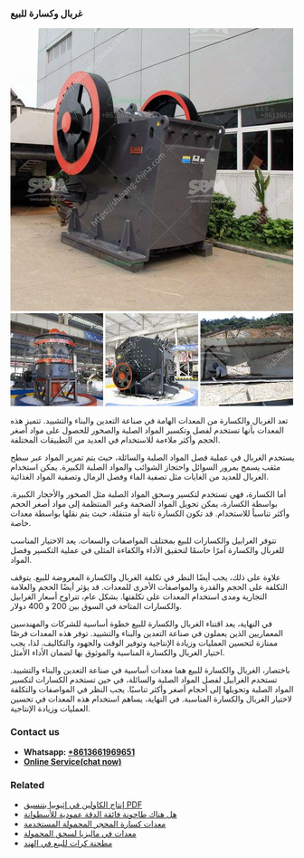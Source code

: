 <h3>غربال وكسارة للبيع</h3><img src='1701852543.jpg' alt=''><p>تعد الغربال والكسارة من المعدات الهامة في صناعة التعدين والبناء والتشييد. تتميز هذه المعدات بأنها تستخدم لفصل وتكسير المواد الصلبة والصخور للحصول على مواد أصغر الحجم وأكثر ملاءمة للاستخدام في العديد من التطبيقات المختلفة.</p><p>يستخدم الغربال في عملية فصل المواد الصلبة والسائلة، حيث يتم تمرير المواد عبر سطح مثقب يسمح بمرور السوائل واحتجاز الشوائب والمواد الصلبة الكبيرة. يمكن استخدام الغربال للعديد من الغايات مثل تصفية الماء وفصل الرمال وتصفية المواد الغذائية.</p><p>أما الكسارة، فهي تستخدم لتكسير وسحق المواد الصلبة مثل الصخور والأحجار الكبيرة. بواسطة الكسارة، يمكن تحويل المواد الضخمة وغير المنتظمة إلى مواد أصغر الحجم وأكثر تناسباً للاستخدام. قد تكون الكسارة ثابتة أو متنقلة، حيث يتم نقلها بواسطة معدات خاصة.</p><p>تتوفر الغرابيل والكسارات للبيع بمختلف المواصفات والسعات. يعد الاختيار المناسب للغربال والكسارة أمرًا حاسمًا لتحقيق الأداء والكفاءة المثلى في عملية التكسير وفصل المواد.</p><p>علاوة على ذلك، يجب أيضًا النظر في تكلفة الغربال والكسارة المعروضة للبيع. يتوقف التكلفة على الحجم والقدرة والمواصفات الأخرى للمعدات. قد يؤثر أيضًا الحجم والعلامة التجارية ومدى استخدام المعدات على تكلفتها. بشكل عام، تتراوح أسعار الغرابيل والكسارات المتاحة في السوق بين 200 و 400 دولار.</p><p>في النهاية، يعد اقتناء الغربال والكسارة للبيع خطوة أساسية للشركات والمهندسين المعماريين الذين يعملون في صناعة التعدين والبناء والتشييد. توفر هذه المعدات فرصًا ممتازة لتحسين العمليات وزيادة الإنتاجية وتوفير الوقت والجهود والتكاليف. لذا، يجب اختيار الغربال والكسارة المناسبة والموثوق بها لضمان الأداء الأمثل.</p><p>باختصار، الغربال والكسارة للبيع هما معدات أساسية في صناعة التعدين والبناء والتشييد. تستخدم الغرابيل لفصل المواد الصلبة والسائلة، في حين تستخدم الكسارات لتكسير المواد الصلبة وتحويلها إلى أحجام أصغر وأكثر تناسبًا. يجب النظر في المواصفات والتكلفة لاختيار الغربال والكسارة المناسبة. في النهاية، يساهم استخدام هذه المعدات في تحسين العمليات وزيادة الإنتاجية.</p><h3>Contact us</h3><ul><li><strong>Whatsapp:&nbsp;<a href="https://wa.me/8613661969651">+8613661969651</a></strong></li><li><a href="https://swt.shibang-china.com/?git&amp;zhl&amp;غربال وكسارة للبيع"><strong>Online Service(chat now)</strong></a></li></ul><h3>Related</h3><ul><li><a href='إنتاج الكاولين في إثيوبيا بتنسيق PDF.md'>إنتاج الكاولين في إثيوبيا بتنسيق PDF</a></li><li><a href='هل هناك طاحونة فائقة الدقة عمودية للأسطوانة.md'>هل هناك طاحونة فائقة الدقة عمودية للأسطوانة</a></li><li><a href='معدات كسارة المحجر المحمولة المستخدمة.md'>معدات كسارة المحجر المحمولة المستخدمة</a></li><li><a href='معدات في ماليزيا لسحق المحمولة.md'>معدات في ماليزيا لسحق المحمولة</a></li><li><a href='مطحنة كرات للبيع في الهند.md'>مطحنة كرات للبيع في الهند</a></li></ul>
